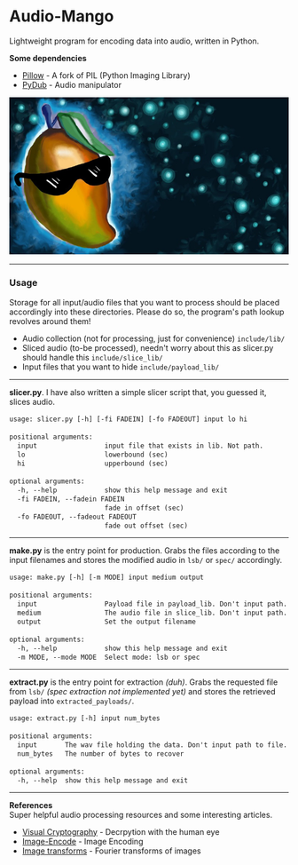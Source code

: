 # Audio-Mango

Lightweight program for encoding data into audio, written in Python.

**Some dependencies**  

* [Pillow](http://python-pillow.org/) - A fork of PIL (Python Imaging Library)  
* [PyDub](http://pydub.com/) - Audio manipulator

![SomethingAwesome](include/repo/mango.jpg?raw=true)

 -----------------------------------------------------------

### Usage 

Storage for all input/audio files that you want to process should be placed accordingly into these directories. Please do so, the program's path lookup revolves around them!   
* Audio collection (not for processing, just for convenience) ```include/lib/``` 
* Sliced audio (to-be processed), needn't worry about this as slicer.py should handle this ```include/slice_lib/```
* Input files that you want to hide ```include/payload_lib/```  

------------------------------------------------------------

**slicer.py**. I have also written a simple slicer script that, you guessed it, slices audio.  

```
usage: slicer.py [-h] [-fi FADEIN] [-fo FADEOUT] input lo hi

positional arguments:
  input                 input file that exists in lib. Not path.
  lo                    lowerbound (sec)
  hi                    upperbound (sec)

optional arguments:
  -h, --help            show this help message and exit
  -fi FADEIN, --fadein FADEIN
                        fade in offset (sec)
  -fo FADEOUT, --fadeout FADEOUT
                        fade out offset (sec)
```  

----------------------------------------------

**make.py** is the entry point for production. Grabs the files according to the input filenames and stores the modified audio in ```lsb/``` or ```spec/``` accordingly.  


```
usage: make.py [-h] [-m MODE] input medium output

positional arguments:
  input                 Payload file in payload_lib. Don't input path.
  medium                The audio file in slice_lib. Don't input path.
  output                Set the output filename

optional arguments:
  -h, --help            show this help message and exit
  -m MODE, --mode MODE  Select mode: lsb or spec

```  

-----------------------------------------------------   

**extract.py** is the entry point for extraction *(duh)*. Grabs the requested file from ```lsb/``` *(spec extraction not implemented yet)* and stores the retrieved payload into ```extracted_payloads/```.  


```
usage: extract.py [-h] input num_bytes

positional arguments:
  input       The wav file holding the data. Don't input path to file.
  num_bytes   The number of bytes to recover

optional arguments:
  -h, --help  show this help message and exit
```  

---------------------------------------------------------

**References**  
Super helpful audio processing resources and some interesting articles.

* [Visual Cryptography](http://www.datagenetics.com/blog/november32013/index.html) - Decrpytion with the human eye
* [Image-Encode](http://www.ohmpie.com/imageencode/) - Image Encoding
* [Image transforms](https://plus.maths.org/content/fourier-transforms-images) - Fourier transforms of images
